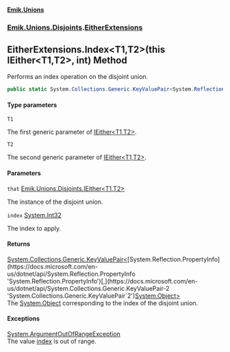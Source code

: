 #### [Emik.Unions](index.md 'index')
### [Emik.Unions.Disjoints](Emik.Unions.Disjoints.md 'Emik.Unions.Disjoints').[EitherExtensions](EitherExtensions.md 'Emik.Unions.Disjoints.EitherExtensions')

## EitherExtensions.Index<T1,T2>(this IEither<T1,T2>, int) Method

Performs an index operation on the disjoint union.

```csharp
public static System.Collections.Generic.KeyValuePair<System.Reflection.PropertyInfo,object?> Index<T1,T2>(this Emik.Unions.Disjoints.IEither<T1,T2> that, int index);
```
#### Type parameters

<a name='Emik.Unions.Disjoints.EitherExtensions.Index_T1,T2_(thisEmik.Unions.Disjoints.IEither_T1,T2_,int).T1'></a>

`T1`

The first generic parameter of [IEither&lt;T1,T2&gt;](IEither{T1,T2}.md 'Emik.Unions.Disjoints.IEither<T1,T2>').

<a name='Emik.Unions.Disjoints.EitherExtensions.Index_T1,T2_(thisEmik.Unions.Disjoints.IEither_T1,T2_,int).T2'></a>

`T2`

The second generic parameter of [IEither&lt;T1,T2&gt;](IEither{T1,T2}.md 'Emik.Unions.Disjoints.IEither<T1,T2>').
#### Parameters

<a name='Emik.Unions.Disjoints.EitherExtensions.Index_T1,T2_(thisEmik.Unions.Disjoints.IEither_T1,T2_,int).that'></a>

`that` [Emik.Unions.Disjoints.IEither&lt;](IEither{T1,T2}.md 'Emik.Unions.Disjoints.IEither<T1,T2>')[T1](EitherExtensions.Index{T1,T2}(IEither{T1,T2},Int32).md#Emik.Unions.Disjoints.EitherExtensions.Index_T1,T2_(thisEmik.Unions.Disjoints.IEither_T1,T2_,int).T1 'Emik.Unions.Disjoints.EitherExtensions.Index<T1,T2>(this Emik.Unions.Disjoints.IEither<T1,T2>, int).T1')[,](IEither{T1,T2}.md 'Emik.Unions.Disjoints.IEither<T1,T2>')[T2](EitherExtensions.Index{T1,T2}(IEither{T1,T2},Int32).md#Emik.Unions.Disjoints.EitherExtensions.Index_T1,T2_(thisEmik.Unions.Disjoints.IEither_T1,T2_,int).T2 'Emik.Unions.Disjoints.EitherExtensions.Index<T1,T2>(this Emik.Unions.Disjoints.IEither<T1,T2>, int).T2')[&gt;](IEither{T1,T2}.md 'Emik.Unions.Disjoints.IEither<T1,T2>')

The instance of the disjoint union.

<a name='Emik.Unions.Disjoints.EitherExtensions.Index_T1,T2_(thisEmik.Unions.Disjoints.IEither_T1,T2_,int).index'></a>

`index` [System.Int32](https://docs.microsoft.com/en-us/dotnet/api/System.Int32 'System.Int32')

The index to apply.

#### Returns
[System.Collections.Generic.KeyValuePair&lt;](https://docs.microsoft.com/en-us/dotnet/api/System.Collections.Generic.KeyValuePair-2 'System.Collections.Generic.KeyValuePair`2')[System.Reflection.PropertyInfo](https://docs.microsoft.com/en-us/dotnet/api/System.Reflection.PropertyInfo 'System.Reflection.PropertyInfo')[,](https://docs.microsoft.com/en-us/dotnet/api/System.Collections.Generic.KeyValuePair-2 'System.Collections.Generic.KeyValuePair`2')[System.Object](https://docs.microsoft.com/en-us/dotnet/api/System.Object 'System.Object')[&gt;](https://docs.microsoft.com/en-us/dotnet/api/System.Collections.Generic.KeyValuePair-2 'System.Collections.Generic.KeyValuePair`2')  
The [System.Object](https://docs.microsoft.com/en-us/dotnet/api/System.Object 'System.Object') corresponding to the index of the disjoint union.

#### Exceptions

[System.ArgumentOutOfRangeException](https://docs.microsoft.com/en-us/dotnet/api/System.ArgumentOutOfRangeException 'System.ArgumentOutOfRangeException')  
The value [index](EitherExtensions.Index{T1,T2}(IEither{T1,T2},Int32).md#Emik.Unions.Disjoints.EitherExtensions.Index_T1,T2_(thisEmik.Unions.Disjoints.IEither_T1,T2_,int).index 'Emik.Unions.Disjoints.EitherExtensions.Index<T1,T2>(this Emik.Unions.Disjoints.IEither<T1,T2>, int).index') is out of range.